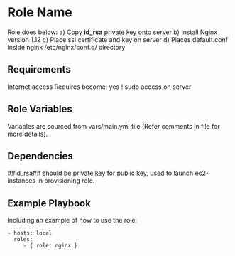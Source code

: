 Role Name
=========

Role does below:
a) Copy **id_rsa** private key onto server
b) Install Nginx version 1.12
c) Place ssl certificate and key on server
d) Places default.conf inside nginx /etc/nginx/conf.d/ directory

Requirements
------------

Internet access
Requires become: yes ! sudo access on server

Role Variables
--------------

Variables are sourced from vars/main.yml file (Refer comments in file for more details).

Dependencies
------------

##id_rsa##
should be private key for public key, used to launch ec2-instances in provisioning role.

Example Playbook
----------------

Including an example of how to use the role:

    - hosts: local
      roles:
         - { role: nginx }
